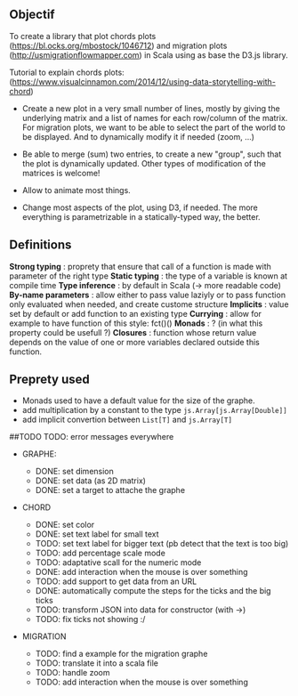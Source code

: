 ## Objectif
To create a library that plot chords plots (https://bl.ocks.org/mbostock/1046712) and migration plots (http://usmigrationflowmapper.com) in Scala using as base the D3.js library.

Tutorial to explain chords plots: (https://www.visualcinnamon.com/2014/12/using-data-storytelling-with-chord)

- Create a new plot in a very small number of lines, mostly by giving the underlying matrix and a list of names for each row/column of the matrix. For migration plots, we want to be able to select the part of the world to be displayed. And to dynamically modify it if needed (zoom, ...)

- Be able to merge (sum) two entries, to create a new "group", such that the plot is dynamically updated. Other types of modification of the matrices is welcome!

- Allow to animate most things.

- Change most aspects of the plot, using D3, if needed. The more everything is parametrizable in a statically-typed way, the better.

## Definitions

**Strong typing** : proprety that ensure that call of a function is made with parameter of the right type
**Static typing** : the type of a variable is known at compile time
**Type inference** : by default in Scala (-> more readable code)
**By-name parameters** : allow either to pass value laziyly or to pass function only evaluated when needed, and create custome structure
**Implicits** : value set by default or add function to an existing type
**Currying** : allow for example to have function of this style: fct()()
**Monads** : ? (in what this property could be usefull ?)
**Closures** : function whose return value depends on the value of one or more variables declared outside this function.

## Preprety used
- Monads used to have a default value for the size of the graphe.
- add multiplication by a constant to the type `js.Array[js.Array[Double]]`
- add implicit convertion between `List[T]` and `js.Array[T]`

##TODO
TODO: error messages everywhere

- GRAPHE:
    - DONE: set dimension
    - DONE: set data (as 2D matrix)
    - DONE: set a target to attache the graphe

- CHORD
    - DONE: set color
    - DONE: set text label for small text
    - TODO: set text label for bigger text (pb detect that the text is too big)
    - TODO: add percentage scale mode
    - TODO: adaptative scall for the numeric mode
    - DONE: add interaction when the mouse is over something
    - TODO: add support to get data from an URL
    - DONE: automatically compute the steps for the ticks and the big ticks
    - TODO: transform JSON into data for constructor (with ->)
    - TODO: fix ticks not showing :/

- MIGRATION
    - TODO: find a example for the migration graphe
    - TODO: translate it into a scala file
    - TODO: handle zoom
    - TODO: add interaction when the mouse is over something
